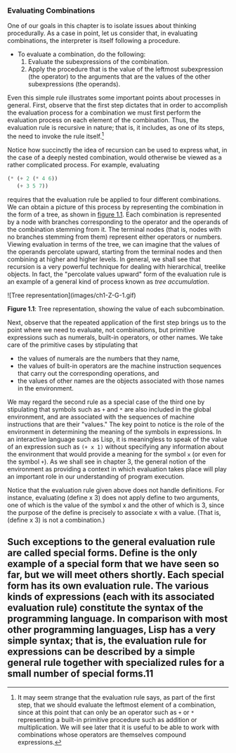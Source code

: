 ### Evaluating Combinations

One of our goals in this chapter is to isolate issues about thinking procedurally. As a case in point, let us consider that, in evaluating combinations, the interpreter is itself following a procedure.

* To evaluate a combination, do the following: 
    1.  Evaluate the subexpressions of the combination.
    1.  Apply the procedure that is the value of the leftmost subexpression (the operator) to the arguments that are the values of the other subexpressions (the operands).
    
Even this simple rule illustrates some important points about processes in general. First, observe that the first step dictates that in order to accomplish the evaluation process for a combination we must first perform the evaluation process on each element of the combination. Thus, the evaluation rule is recursive in nature; that is, it includes, as one of its steps, the need to invoke the rule itself.[^1]

Notice how succinctly the idea of recursion can be used to express what, in the case of a deeply nested combination, would otherwise be viewed as a rather complicated process. For example, evaluating

```lisp
(* (+ 2 (* 4 6))
   (+ 3 5 7))
```

requires that the evaluation rule be applied to four different combinations. We can obtain a picture of this process by representing the combination in the form of a tree, as shown in [figure 1.1](#figure-1). Each combination is represented by a node with branches corresponding to the operator and the operands of the combination stemming from it. The terminal nodes (that is, nodes with no branches stemming from them) represent either operators or numbers. Viewing evaluation in terms of the tree, we can imagine that the values of the operands percolate upward, starting from the terminal nodes and then combining at higher and higher levels. In general, we shall see that recursion is a very powerful technique for dealing with hierarchical, treelike objects. In fact, the "percolate values upward" form of the evaluation rule is an example of a general kind of process known as *tree accumulation*.

<a name="figure-1"/>
![Tree representation](images/ch1-Z-G-1.gif)

**Figure 1.1**:  Tree representation, showing the value of each subcombination.

Next, observe that the repeated application of the first step brings us to the point where we need to evaluate, not combinations, but primitive expressions such as numerals, built-in operators, or other names. We take care of the primitive cases by stipulating that

* the values of numerals are the numbers that they name,
* the values of built-in operators are the machine instruction sequences that carry out the corresponding operations, and
* the values of other names are the objects associated with those names in the environment. 

We may regard the second rule as a special case of the third one by stipulating that symbols such as ``+`` and ``*`` are also included in the global environment, and are associated with the sequences of machine instructions that are their "values." The key point to notice is the role of the environment in determining the meaning of the symbols in expressions. In an interactive language such as Lisp, it is meaningless to speak of the value of an expression such as ``(+ x 1)`` without specifying any information about the environment that would provide a meaning for the symbol ``x`` (or even for the symbol ``+``). As we shall see in chapter 3, the general notion of the environment as providing a context in which evaluation takes place will play an important role in our understanding of program execution.

Notice that the evaluation rule given above does not handle definitions. For instance, evaluating (define x 3) does not apply define to two arguments, one of which is the value of the symbol x and the other of which is 3, since the purpose of the define is precisely to associate x with a value. (That is, (define x 3) is not a combination.)

Such exceptions to the general evaluation rule are called special forms. Define is the only example of a special form that we have seen so far, but we will meet others shortly. Each special form has its own evaluation rule. The various kinds of expressions (each with its associated evaluation rule) constitute the syntax of the programming language. In comparison with most other programming languages, Lisp has a very simple syntax; that is, the evaluation rule for expressions can be described by a simple general rule together with specialized rules for a small number of special forms.11
----

[^1]: It may seem strange that the evaluation rule says, as part of the first step, that we should evaluate the leftmost element of a combination, since at this point that can only be an operator such as ``+`` or ``*`` representing a built-in primitive procedure such as addition or multiplication. We will see later that it is useful to be able to work with combinations whose operators are themselves compound expressions. 